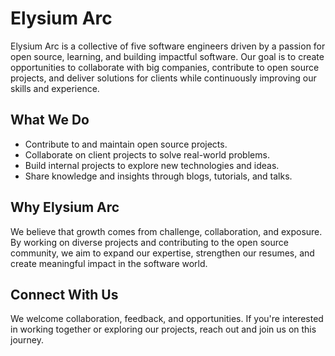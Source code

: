 # Elysium Arc

Elysium Arc is a collective of five software engineers driven by a passion for open source, learning, and building impactful software. Our goal is to create opportunities to collaborate with big companies, contribute to open source projects, and deliver solutions for clients while continuously improving our skills and experience.

## What We Do

- Contribute to and maintain open source projects.
- Collaborate on client projects to solve real-world problems.
- Build internal projects to explore new technologies and ideas.
- Share knowledge and insights through blogs, tutorials, and talks.

## Why Elysium Arc

We believe that growth comes from challenge, collaboration, and exposure. By working on diverse projects and contributing to the open source community, we aim to expand our expertise, strengthen our resumes, and create meaningful impact in the software world.

## Connect With Us

We welcome collaboration, feedback, and opportunities. If you're interested in working together or exploring our projects, reach out and join us on this journey.
